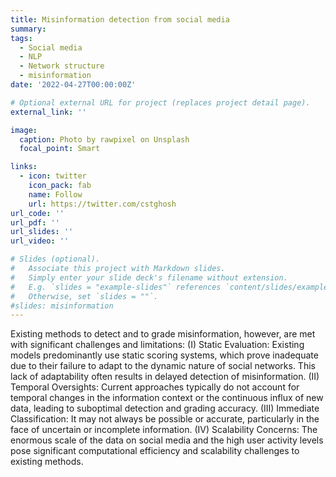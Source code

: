 ```yaml
---
title: Misinformation detection from social media
summary: 
tags:
  - Social media
  - NLP
  - Network structure
  - misinformation
date: '2022-04-27T00:00:00Z'

# Optional external URL for project (replaces project detail page).
external_link: ''

image:
  caption: Photo by rawpixel on Unsplash
  focal_point: Smart

links:
  - icon: twitter
    icon_pack: fab
    name: Follow
    url: https://twitter.com/cstghosh
url_code: ''
url_pdf: ''
url_slides: ''
url_video: ''

# Slides (optional).
#   Associate this project with Markdown slides.
#   Simply enter your slide deck's filename without extension.
#   E.g. `slides = "example-slides"` references `content/slides/example-slides.md`.
#   Otherwise, set `slides = ""`.
#slides: misinformation
---
```


Existing methods to detect and to grade misinformation, however, are met with significant challenges and limitations: (I) Static Evaluation: Existing
models predominantly use static scoring systems, which prove inadequate due to their failure to adapt to the dynamic 
nature of social networks. This lack of adaptability often results in delayed detection of misinformation. (II) Temporal Oversights: Current approaches typically do not account for temporal changes in the information context or the continuous influx of new data, leading to suboptimal detection and grading accuracy. (III) Immediate Classification: It may not always be possible or accurate, particularly in the face of
uncertain or incomplete information. (IV) Scalability Concerns: The enormous scale of the data on social media and the high user activity levels pose significant computational efficiency and scalability challenges to existing methods.
